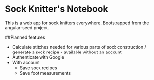 # Sock Knitter's Notebook

This is a web app for sock knitters everywhere.  Bootstrapped from the angular-seed project.

##Planned features
* Calculate stitches needed for various parts of sock construction / generate a sock recipe - available without an account
* Authenticate with Google
* With account
  * Save sock recipes
  * Save foot measurements
